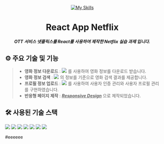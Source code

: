 <div align="center">
  
[![My Skills](https://skillicons.dev/icons?i=react&perline=3)](https://skillicons.dev)
# React App Netflix
__*OTT 서비스 넷플릭스를 React를 사용하여 제작한 Netflix 실습 과제 입니다.*__

</div>

## ⚙ 주요 기술 및 기능
> + __영화 정보 다운로드__ : <img src="https://img.shields.io/badge/The Movie DataBase-01B4E4?style=flat&logo=themoviedatabase&logoColor=black"/> 를 사용하여 영화 정보를 다운로드 받습니다.
> + __영화 정보 검색__ : <img src="https://img.shields.io/badge/The Movie DataBase-01B4E4?style=flat&logo=themoviedatabase&logoColor=black"/> 의 정보를 기준으로 영화 검색 결과를 제공합니다.
> + __프로필 정보 업로드__ : <img src="https://img.shields.io/badge/FireBase-DD2C00?style=flat&logo=FireBase&logoColor=white"/> 를 사용하여 사용자 인증 관리와 사용자 프로필 관리를 구현하였습니다.
> + __반응형 페이지 제작__ : <ins>__*Responsive Design*__</ins> 으로 제작되었습니다.

## 🛠 사용된 기술 스택

<img src="https://img.shields.io/badge/React-61DAFB?style=flat&logo=react&logoColor=white"/> <img src="https://img.shields.io/badge/HTML5-E34F26?style=flat&logo=html5&logoColor=white"/>
<img src="https://img.shields.io/badge/css3-1572B6?style=flat&logo=css3&logoColor=white"/>
<img src="https://img.shields.io/badge/firebase-DD2C00?style=flat&logo=firebase&logoColor=white"/>
<img src="https://img.shields.io/badge/axios-5A29E4?style=flat&logo=axios&logoColor=white"/>
<img src="https://img.shields.io/badge/sass-CC6699?style=flat&logo=sass&logoColor=white"/>
<img src="https://img.shields.io/badge/The Movie DataBase-black?style=flat&logo=themoviedatabase&logoColor=white"/> 

#eeeeee
